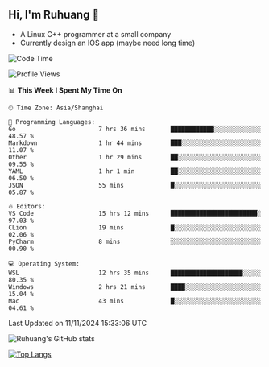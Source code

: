## Hi, I'm Ruhuang 👋

- A Linux C++ programmer at a small company
- Currently design an IOS app (maybe need long time)

<!--START_SECTION:waka-->
![Code Time](http://img.shields.io/badge/Code%20Time-124%20hrs%208%20mins-blue)

![Profile Views](http://img.shields.io/badge/Profile%20Views-0-blue)

📊 **This Week I Spent My Time On** 

```text
🕑︎ Time Zone: Asia/Shanghai

💬 Programming Languages: 
Go                       7 hrs 36 mins       ████████████░░░░░░░░░░░░░   48.57 % 
Markdown                 1 hr 44 mins        ███░░░░░░░░░░░░░░░░░░░░░░   11.07 % 
Other                    1 hr 29 mins        ██░░░░░░░░░░░░░░░░░░░░░░░   09.55 % 
YAML                     1 hr 1 min          ██░░░░░░░░░░░░░░░░░░░░░░░   06.50 % 
JSON                     55 mins             █░░░░░░░░░░░░░░░░░░░░░░░░   05.87 % 

🔥 Editors: 
VS Code                  15 hrs 12 mins      ████████████████████████░   97.03 % 
CLion                    19 mins             █░░░░░░░░░░░░░░░░░░░░░░░░   02.06 % 
PyCharm                  8 mins              ░░░░░░░░░░░░░░░░░░░░░░░░░   00.90 % 

💻 Operating System: 
WSL                      12 hrs 35 mins      ████████████████████░░░░░   80.35 % 
Windows                  2 hrs 21 mins       ████░░░░░░░░░░░░░░░░░░░░░   15.04 % 
Mac                      43 mins             █░░░░░░░░░░░░░░░░░░░░░░░░   04.61 % 
```


 Last Updated on 11/11/2024 15:33:06 UTC
<!--END_SECTION:waka-->

![Ruhuang's GitHub stats](https://github-readme-stats.vercel.app/api?username=ruhuang2001&count_private=true&hide_title=true&show_icons=true&theme=vue)

[![Top Langs](https://github-readme-stats.vercel.app/api/top-langs/?username=ruhuang2001&layout=compact)](https://github.com/anuraghazra/github-readme-stats)

